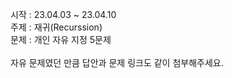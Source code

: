 시작 : 23.04.03 ~ 23.04.10<br>
주제 : 재귀(Recurssion) <br>
문제 : 개인 자유 지정 5문제 <br>
<br>
자유 문제였던 만큼 답안과 문제 링크도 같이 첨부해주세요.
